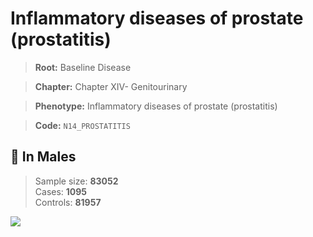 # Inflammatory diseases of prostate (prostatitis)

> **Root:** Baseline Disease  

> **Chapter:** Chapter XIV- Genitourinary  

> **Phenotype:** Inflammatory diseases of prostate (prostatitis)  

> **Code:** `N14_PROSTATITIS`

## 👨 In Males  
> Sample size: **83052**  
> Cases: **1095**  
> Controls: **81957**
<img src="/Disease/Figures/ALL/Incidence/N14_PROSTATITIS.png"/>
<CsvTable src="/Disease_Data/ALL/Incidence/COX_N14_PROSTATITIS.csv" label="🔍 View full results" />
